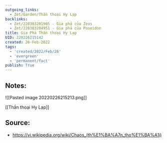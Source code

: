 ```yaml
---
outgoing_links:
  - Zet/Garden/Thần thoại Hy Lạp
backlinks:
  - Zet/220303201905 - Gia phả của Zeus
  - Zet/220303204951 - Gia phả của Poseidon
title: Gia Phả Thần thoại Hy Lạp
UID: 220226215142
created: 26-Feb-2022
tags:
  - 'created/2022/Feb/26'
  - 'evergreen'
  - 'permanent/fact'
publish: True
---
```

## Notes:
![[Pasted image 20220226215213.png]]

[[Thần thoại Hy Lạp]]

## Source:
- https://vi.wikipedia.org/wiki/Chaos_(th%E1%BA%A7n_tho%E1%BA%A1i)




